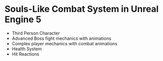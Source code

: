 # Souls-Like Combat System in Unreal Engine 5

- Third Person Character
- Advanced Boss fight mechanics with animations
- Complex player mechanics with combat animations
- Health System
- Hit Reactions
